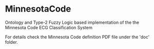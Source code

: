# MinnesotaCode
Ontology and Type-2 Fuzzy Logic based implementation of the the Minnesota Code ECG Classification System

For details check the Minnesota Code definition PDF file under the 'doc' folder. 

